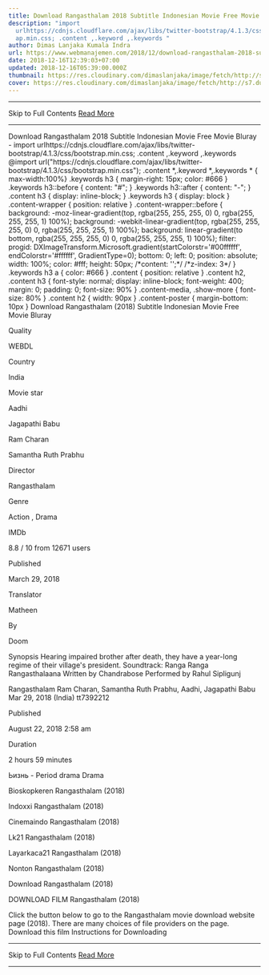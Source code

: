 ```yaml
---
title: Download Rangasthalam 2018 Subtitle Indonesian Movie Free Movie Bluray
description: "import
  urlhttps://cdnjs.cloudflare.com/ajax/libs/twitter-bootstrap/4.1.3/css/bootstr\
  ap.min.css; .content ,.keyword ,.keywords "
author: Dimas Lanjaka Kumala Indra
url: https://www.webmanajemen.com/2018/12/download-rangasthalam-2018-subtitle.html
date: 2018-12-16T12:39:03+07:00
updated: 2018-12-16T05:39:00.000Z
thumbnail: https://res.cloudinary.com/dimaslanjaka/image/fetch/http://s7.dunia21.net/wp-content/uploads/2018/08/film-rangasthalam2018-lk21.jpg
cover: https://res.cloudinary.com/dimaslanjaka/image/fetch/http://s7.dunia21.net/wp-content/uploads/2018/08/film-rangasthalam2018-lk21.jpg
---
```


<hr/> Skip to Full Contents <a href="https://www.webmanajemen.com/2018/12/download-rangasthalam-2018-subtitle.html" rel="follow" class="button" id="read-more">Read More</a> <hr/> Download Rangasthalam 2018 Subtitle Indonesian Movie Free Movie Bluray - import urlhttps://cdnjs.cloudflare.com/ajax/libs/twitter-bootstrap/4.1.3/css/bootstrap.min.css; .content ,.keyword ,.keywords  @import url("https://cdnjs.cloudflare.com/ajax/libs/twitter-bootstrap/4.1.3/css/bootstrap.min.css");  .content *,.keyword *,.keywords * { max-width:100%}  .keywords h3 { margin-right: 15px; color: #666 }   .keywords h3::before { content: "#"; }  .keywords h3::after { content: "-"; }  .content h3 { display: inline-block; }  .keywords h3 { display: block }  .content-wrapper {          position: relative      }      .content-wrapper::before {          background: -moz-linear-gradient(top, rgba(255, 255, 255, 0) 0, rgba(255, 255, 255, 1) 100%);          background: -webkit-linear-gradient(top, rgba(255, 255, 255, 0) 0, rgba(255, 255, 255, 1) 100%);          background: linear-gradient(to bottom, rgba(255, 255, 255, 0) 0, rgba(255, 255, 255, 1) 100%);          filter: progid: DXImageTransform.Microsoft.gradient(startColorstr='#00ffffff', endColorstr='#ffffff', GradientType=0);          bottom: 0;          left: 0;          position: absolute;          width: 100%;          color: #fff;          height: 50px;          /*content: '';*/          /*z-index: 3*/      }      .keywords h3 a {          color: #666      }      .content {          position: relative      }      .content h2,      .content h3 {          font-style: normal;          display: inline-block;          font-weight: 400;          margin: 0;          padding: 0;          font-size: 90%      }      .content-media,      .show-more {          font-size: 80%      }      .content h2 {          width: 90px      }      .content-poster {          margin-bottom: 10px      }    
  Download Rangasthalam (2018) Subtitle Indonesian Movie Free Movie Bluray 

  

  
  
  
  Quality 
  
  WEBDL 
  
  
  
  Country 
  
  India 
  
  
  
  Movie star 
  
  Aadhi 
  
  Jagapathi Babu 
  
  Ram Charan 
  
  Samantha Ruth Prabhu 
  
  
  
  Director 
  
  Rangasthalam 
  
  
  
  Genre 
  
  Action , Drama 
  
  
  
  IMDb 
  
  8.8 
  / 
  10 
  from 
  12671 
  users 
  
  
  Published 
  
  March 29, 2018 
  
  
  
  Translator 
  
  Matheen 
  
  
  
  By 
  
  Doom 
  
  
  Synopsis 
 Hearing impaired brother after death, they have a year-long regime of their village's president. 
 Soundtrack: Ranga Ranga Rangasthalaana Written by Chandrabose Performed by Rahul Sipligunj 

  Rangasthalam 
  Ram Charan, Samantha Ruth Prabhu, Aadhi, Jagapathi Babu 
  Mar 29, 2018 (India) 
  tt7392212 
  
  
  Published 
  
  August 22, 2018 2:58 am 
  
  
  
  Duration 
  
  2 hours 59 minutes 
  
  
  
  Ьизнь - Period drama Drama 
  
  Bioskopkeren Rangasthalam (2018) 
  
  Indoxxi Rangasthalam (2018) 
  
  Cinemaindo Rangasthalam (2018) 
  
  Lk21 Rangasthalam (2018) 
  
  Layarkaca21 Rangasthalam (2018) 
  
  Nonton Rangasthalam (2018) 
  
  Download Rangasthalam (2018) 
  
  
  

  
  DOWNLOAD FILM Rangasthalam (2018) 
  
  Click the button below to go to the Rangasthalam movie download website page (2018).  There are many choices of file providers on the page. 
   Download this film   Instructions for Downloading <hr/> Skip to Full Contents <a href="https://www.webmanajemen.com/2018/12/download-rangasthalam-2018-subtitle.html" rel="follow" class="button" id="read-more">Read More</a> <hr/>